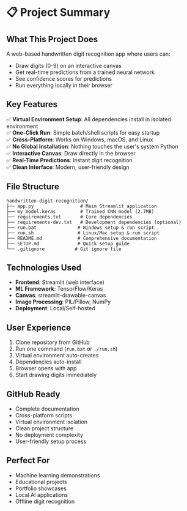 # 📋 Project Summary

## What This Project Does
A web-based handwritten digit recognition app where users can:
- Draw digits (0-9) on an interactive canvas
- Get real-time predictions from a trained neural network
- See confidence scores for predictions
- Run everything locally in their browser

## Key Features
✅ **Virtual Environment Setup**: All dependencies install in isolated environment  
✅ **One-Click Run**: Simple batch/shell scripts for easy startup  
✅ **Cross-Platform**: Works on Windows, macOS, and Linux  
✅ **No Global Installation**: Nothing touches the user's system Python  
✅ **Interactive Canvas**: Draw directly in the browser  
✅ **Real-Time Predictions**: Instant digit recognition  
✅ **Clean Interface**: Modern, user-friendly design  

## File Structure
```
handwritten-digit-recognition/
├── app.py                 # Main Streamlit application
├── my_model.keras         # Trained CNN model (2.7MB)
├── requirements.txt       # Core dependencies
├── requirements-dev.txt   # Development dependencies (optional)
├── run.bat               # Windows setup & run script
├── run.sh                # Linux/Mac setup & run script
├── README.md             # Comprehensive documentation
├── SETUP.md              # Quick setup guide
└── .gitignore           # Git ignore file
```

## Technologies Used
- **Frontend**: Streamlit (web interface)
- **ML Framework**: TensorFlow/Keras
- **Canvas**: streamlit-drawable-canvas
- **Image Processing**: PIL/Pillow, NumPy
- **Deployment**: Local/Self-hosted

## User Experience
1. Clone repository from GitHub
2. Run one command (`run.bat` or `./run.sh`)
3. Virtual environment auto-creates
4. Dependencies auto-install
5. Browser opens with app
6. Start drawing digits immediately

## GitHub Ready
- Complete documentation
- Cross-platform scripts
- Virtual environment isolation
- Clean project structure
- No deployment complexity
- User-friendly setup process

## Perfect For
- Machine learning demonstrations
- Educational projects
- Portfolio showcases
- Local AI applications
- Offline digit recognition
